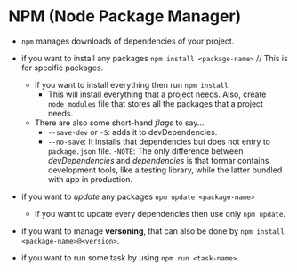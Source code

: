 # NPM (Node Package Manager)

- `npm` manages downloads of dependencies of your project.

- if you want to install any packages `npm install <package-name>` // This is for specific packages.
    - if you want to install everything then run `npm install` 
        - This will install everything that a project needs. Also, create `node_modules` file that stores all the packages that a project needs.
    - There are also some short-hand *flags* to say...
        - `--save-dev` or `-S`:  adds it to devDependencies.
        - `--no-save`: It installs that dependencies but does not entry to `package.json` file.
    -`NOTE`: The only difference between *devDependencies* and *dependencies* is that formar contains development tools, like a testing library, while the latter bundled with app in production.

- if you want to *update* any packages `npm update <package-name>` 
    - if you want to update every dependencies then use only `npm update`.

- if you want to manage **versoning**, that can also be done by `npm install <package-name>@<version>`.

- if you want to run some task by using `npm run <task-name>`.
